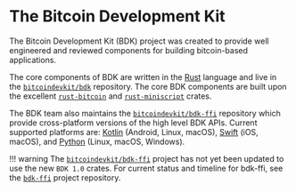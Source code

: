 # The Bitcoin Development Kit

The Bitcoin Development Kit (BDK) project was created to provide well engineered and reviewed components for building bitcoin-based applications.

The core components of BDK are written in the [Rust] language and live in the [`bitcoindevkit/bdk`][bitcoindevkit/bdk] repository. The core BDK components are built upon the excellent [`rust-bitcoin`][rust-bitcoin] and [`rust-miniscript`][rust-miniscript] crates.

The BDK team also maintains the [`bitcoindevkit/bdk-ffi`][bitcoindevkit/bdk-ffi] repository which provide cross-platform versions of the high level BDK APIs. Current supported platforms are: [Kotlin] (Android, Linux, macOS), [Swift] (iOS, macOS), and [Python] (Linux, macOS, Windows).

!!! warning
    The [`bitcoindevkit/bdk-ffi`][bitcoindevkit/bdk-ffi] project has not yet been updated to use the new `BDK 1.0` crates. For current status and timeline for bdk-ffi, see the [`bdk-ffi`][bitcoindevkit/bdk-ffi] project repository.

[bitcoindevkit/bdk]: https://github.com/bitcoindevkit/bdk
[rust-bitcoin]: https://github.com/rust-bitcoin/rust-bitcoin
[rust-miniscript]: https://github.com/rust-bitcoin/rust-miniscript
[bitcoindevkit/bdk-ffi]: https://github.com/bitcoindevkit/bdk-ffi
[Rust]: https://www.rust-lang.org/
[Kotlin]: https://kotlinlang.org/
[Swift]: https://www.swift.org/
[Python]: https://www.python.org/
